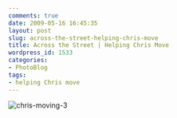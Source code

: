 ```yaml
---
comments: true
date: 2009-05-16 16:45:35
layout: post
slug: across-the-street-helping-chris-move
title: Across the Street | Helping Chris Move
wordpress_id: 1533
categories:
- PhotoBlog
tags:
- helping Chris move
---
```


![chris-moving-3](http://ryanfitzer.com/main/wp-content/uploads/2009/05/chris-moving-3.jpg)
